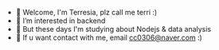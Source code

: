 - 👋 Welcome, I'm Terresia, plz call me terri :)
- 👀 I’m interested in backend  
- 🌱 But these days I'm studying about Nodejs & data analysis 
- 💞️ If u want contact with me, email cc0306@naver.com :)

